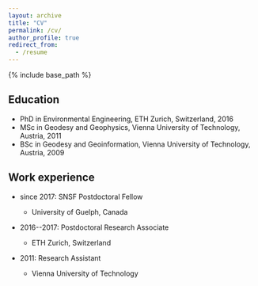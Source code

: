 ```yaml
---
layout: archive
title: "CV"
permalink: /cv/
author_profile: true
redirect_from:
  - /resume
---
```


{% include base_path %}

Education
------

* PhD in Environmental Engineering, ETH Zurich, Switzerland, 2016
* MSc in Geodesy and Geophysics, Vienna University of Technology, Austria, 2011
* BSc in Geodesy and Geoinformation, Vienna University of Technology, Austria, 2009

Work experience
------

* since 2017: SNSF Postdoctoral Fellow
  * University of Guelph, Canada


* 2016--2017: Postdoctoral Research Associate
  * ETH Zurich, Switzerland

* 2011: Research Assistant
  * Vienna University of Technology

